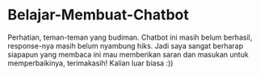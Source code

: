 # Belajar-Membuat-Chatbot
Perhatian, teman-teman yang budiman. 
Chatbot ini masih belum berhasil, response-nya masih belum nyambung hiks. Jadi saya sangat berharap siapapun yang membaca ini mau memberikan saran dan masukan untuk memperbaikinya, terimakasih! Kalian luar biasa :))
